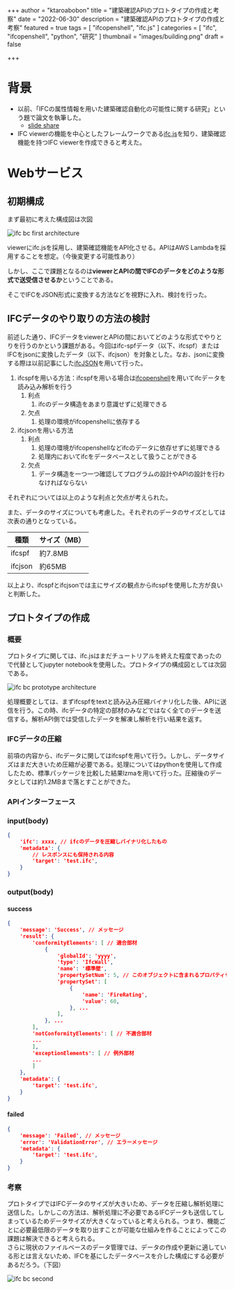 +++
author = "ktaroabobon"
title = "建築確認APIのプロトタイプの作成と考察"
date = "2022-06-30"
description = "建築確認APIのプロトタイプの作成と考察"
featured = true
tags = [
"ifcopenshell",
"ifc.js"
]
categories = [
"ifc",
"ifcopenshell",
"python",
"研究"
]
thumbnail = "images/building.png"
draft = false

+++

# 背景

- 以前、「IFCの属性情報を用いた建築確認自動化の可能性に関する研究」という題で論文を執筆した。
  - [slide share](https://www.slideshare.net/KeitaroWatanabe2/20220225-251744026)
- IFC viewerの機能を中心としたフレームワークである[ifc.js](https://ifcjs.github.io/info/ja/)を知り、建築確認機能を持つIFC viewerを作成できると考えた。

# Webサービス

## 初期構成

まず最初に考えた構成図は次図

![ifc bc first architecture](/static/images/ifc-bc-first.png)

viewerにifc.jsを採用し、建築確認機能をAPI化させる。APIはAWS Lambdaを採用することを想定。（今後変更する可能性あり）

しかし、ここで課題となるのは**viewerとAPIの間でIFCのデータをどのような形式で送受信させるか**ということである。

そこでIFCをJSON形式に変換する方法などを視野に入れ、検討を行った。

## IFCデータのやり取りの方法の検討

前述した通り、IFCデータをviewerとAPIの間においてどのような形式でやりとりを行うのかという課題がある。今回はifc-spfデータ（以下、ifcspf）またはIFCをjsonに変換したデータ（以下、ifcjson）を対象とした。なお、jsonに変換する際は以前記事にした[ifcJSON](https://ktaroabobon.github.io/post/architecture/ifcjson-about/)を用いて行った。

1. ifcspfを用いる方法：ifcspfを用いる場合は[ifcopenshell](http://ifcopenshell.org/)を用いてifcデータを読み込み解析を行う
   1. 利点
      1. ifcのデータ構造をあまり意識せずに処理できる
   2. 欠点
      1. 処理の環境がifcopenshellに依存する
2. ifcjsonを用いる方法
   1. 利点
      1. 処理の環境がifcopenshellなどifcのデータに依存せずに処理できる
      2. 処理内においてifcをデータベースとして扱うことができる
   2. 欠点
      1. データ構造を一つ一つ確認してプログラムの設計やAPIの設計を行わなければならない

それぞれについては以上のような利点と欠点が考えられた。

また、データのサイズについても考慮した。それぞれのデータのサイズとしては次表の通りとなっている。

   種類 | サイズ（MB）
--------|------
ifcspf | 約7.8MB
ifcjson| 約65MB

以上より、ifcspfとifcjsonでは主にサイズの観点からifcspfを使用した方が良いと判断した。

## プロトタイプの作成

### 概要

プロトタイプに関しては、ifc.jsはまだチュートリアルを終えた程度であったので代替としてjupyter notebookを使用した。プロトタイプの構成図としては次図である。

![ifc bc prototype architecture](/static/images/ifc-bc-prototype.png)

処理概要としては、まずifcspfをtextと読み込み圧縮バイナリ化した後、APIに送信を行う。この時、ifcデータの特定の部材のみなどではなく全てのデータを送信する。解析API側では受信したデータを解凍し解析を行い結果を返す。

### IFCデータの圧縮

前項の内容から、ifcデータに関してはifcspfを用いて行う。しかし、データサイズはまだ大きいため圧縮が必要である。処理についてはpythonを使用して作成したため、標準パッケージを比較した結果lzmaを用いて行った。圧縮後のデータとしては約1.2MBまで落とすことができた。

### APIインターフェース

### input(body)

```json
{
	'ifc': xxxx, // ifcのデータを圧縮しバイナリ化したもの
	'metadata': { 
		// レスポンスにも保持される内容
		'target': 'test.ifc',
	}
}
```

### output(body)

#### success

```json
{
	'message': 'Success', // メッセージ
	'result': {
		'conformityElements': [ // 適合部材
			{
				'globalId': 'yyyy',
				'type': 'IfcWall',
				'name': '標準壁',
				'propertySetNum': 5, // このオブジェクトに含まれるプロパティセットの数
				'propertySet': [
					{
						'name': 'FireRating',
						'value': 60,
					}, ...
				],
			}, ...
		],
		'notConformityElements': [ // 不適合部材
		...
		],
		'exceptionElements': [ // 例外部材
		...
		]
	},
	'metadata': { 
		'target': 'test.ifc',
	}
}
```

#### failed

```json
{
	'message': 'Failed', // メッセージ
	'error': 'ValidationError', // エラーメッセージ
	'metadata': { 
		'target': 'test.ifc',
	}
}
```

### 考察

プロトタイプではIFCデータのサイズが大きいため、データを圧縮し解析処理に送信した。しかしこの方法は、解析処理に不必要であるIFCデータも送信してしまっているためデータサイズが大きくなっていると考えられる。つまり、機能ごとに必要最低限のデータを取り出すことが可能な仕組みを作ることによってこの課題は解決できると考えられる。  
さらに現状のファイルベースのデータ管理では、データの作成や更新に適している形とは言えないため、IFCを基にしたデータベースを介した構成にする必要があるだろう。（下図）

![ifc bc second](/static/images/ifc-bc-second.png)